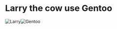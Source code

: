 # Larry the cow use Gentoo
![Larry](https://www.gentoo.org/assets/img/news/2020/larry-cowboy.svg)![Gentoo](https://upload.wikimedia.org/wikipedia/commons/thumb/4/48/Gentoo_Linux_logo_matte.svg/978px-Gentoo_Linux_logo_matte.svg.png)
